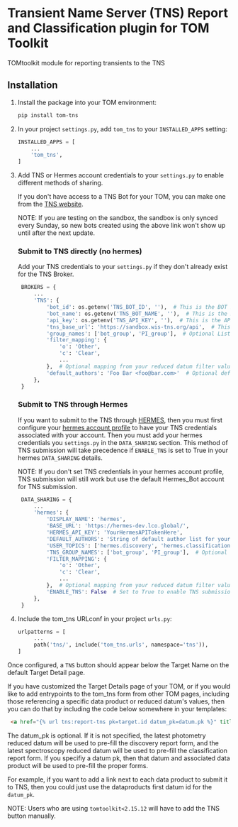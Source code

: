 # Transient Name Server (TNS) Report and Classification plugin for TOM Toolkit
TOMtoolkit module for reporting transients to the TNS 

## Installation

1. Install the package into your TOM environment:
    ```bash
    pip install tom-tns
   ```

2. In your project `settings.py`, add `tom_tns` to your `INSTALLED_APPS` setting:

    ```python
    INSTALLED_APPS = [
        ...
        'tom_tns',
    ]
    ```

3. Add TNS or Hermes account credentials to your `settings.py` to enable different methods of sharing.
   
   If you don't have access to a TNS Bot for your TOM, you can make one from the [TNS website](https://www.wis-tns.org/bots).

   NOTE: If you are testing on the sandbox, the sandbox is only synced every Sunday, so new bots created using the above link won't show up until after the next update.

   ### Submit to TNS directly (no hermes)
   Add your TNS credentials to your `settings.py` if they don't already exist for the TNS Broker.
   

   ```python
    BROKERS = {
        ...
        'TNS': {
            'bot_id': os.getenv('TNS_BOT_ID', ''),  # This is the BOT ID you plan to use to submit to TNS
            'bot_name': os.getenv('TNS_BOT_NAME', ''),  # This is the BOT name associated with the above ID
            'api_key': os.getenv('TNS_API_KEY', ''),  # This is the API key for the associated BOT         
            'tns_base_url': 'https://sandbox.wis-tns.org/api',  # This is the sandbox URL. Use https://www.wis-tns.org/api for live submission.
            'group_names': ['bot_group', 'PI_group'],  # Optional List. Include if you wish to use any affiliated Group Names when reporting.
            'filter_mapping': {
                'o': 'Other',
                'c': 'Clear',
                ...
            },  # Optional mapping from your reduced datum filter values to TNS filter options.
            'default_authors': 'Foo Bar <foo@bar.com>'  # Optional default authors string to populate the author fields for tns submission. If not specified, defaults to saying "<logged in user> using <tom name>".
        },
    }
    ```

    ### Submit to TNS through Hermes
    If you want to submit to the TNS through [HERMES](https://hermes.lco.global), then you must first configure your [hermes account profile](https://hermes.lco.global/profile) to have your TNS credentials associated with your account. Then you must add your hermes credentials you `settings.py` in the `DATA_SHARING` section. This method of TNS submission will take precedence if `ENABLE_TNS` is set to True in your hermes `DATA_SHARING` details.

    NOTE: If you don't set TNS credentials in your hermes account profile, TNS submission will still work but use the default Hermes_Bot account for TNS submission.


   ```python
    DATA_SHARING = {
        ...
        'hermes': {
            'DISPLAY_NAME': 'hermes',
            'BASE_URL': 'https://hermes-dev.lco.global/',
            'HERMES_API_KEY': 'YourHermesAPITokenHere',
            'DEFAULT_AUTHORS': 'String of default author list for your submissions heres',  # Optional default authors string to populate the author fields for tns submission. If not specified, defaults to saying "<logged in user> using <tom name>".
            'USER_TOPICS': ['hermes.discovery', 'hermes.classification', ...]  # This is a list of hermes topics you will be allowed to share on. hermes.discovery and hermes.classification are automatically used for TNS submissions of those types.
            'TNS_GROUP_NAMES': ['bot_group', 'PI_group'],  # Optional List. Include if you wish to use any affiliated Group Names when reporting to TNS.
            'FILTER_MAPPING': {
                'o': 'Other',
                'c': 'Clear',
                ...
            },  # Optional mapping from your reduced datum filter values to TNS filter options.
            'ENABLE_TNS': False  # Set to True to enable TNS submissions through Hermes
        },
    }
    ```


4. Include the tom_tns URLconf in your project `urls.py`:
   ```python
   urlpatterns = [
        ...
        path('tns/', include('tom_tns.urls', namespace='tns')),
   ]
   ```

Once configured, a `TNS` button should appear below the Target Name on the default Target Detail page.

If you have customized the Target Details page of your TOM, or if you would like to add entrypoints to the tom_tns form from other TOM pages, including those referencing a specific data product or reduced datum's values, then you can do that by including the code below somewhere in your templates:

```html
 <a href="{% url tns:report-tns pk=target.id datum_pk=datum.pk %}" title=TNS class="btn  btn-info">Submit to TNS</a>
```

The datum_pk is optional. If it is not specified, the latest photometry reduced datum will be used to pre-fill the discovery report form, and the latest spectroscopy reduced datum will be used to pre-fill the classification report form. If you specifiy a datum pk, then that datum and associated data product will be used to pre-fill the proper forms.

For example, if you want to add a link next to each data product to submit it to TNS, then you could just use the dataproducts first datum id for the `datum_pk`.


NOTE: Users who are using `tomtoolkit<2.15.12` will have to add the TNS button manually.
